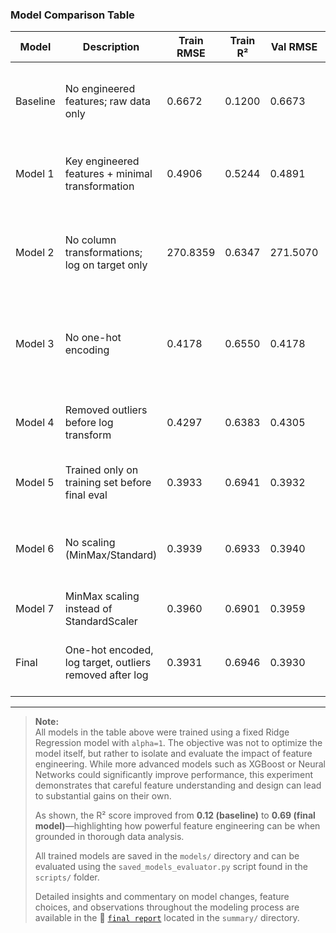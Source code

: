 ### Model Comparison Table

| Model      | Description                                       | Train RMSE | Train R²  | Val RMSE | Val R²   | Notes |
|------------|---------------------------------------------------|------------|-----------|----------|----------|-------|
| Baseline   | No engineered features; raw data only             | 0.6672     | 0.1200    | 0.6673   | 0.1205   | Establishes a reference to highlight the impact of feature engineering |
| Model 1    | Key engineered features + minimal transformation  | 0.4906     | 0.5244    | 0.4891   | 0.5276   | Feature engineering improved performance significantly |
| Model 2    | No column transformations; log on target only     | 270.8359   | 0.6347    | 271.5070 | 0.6355   | Model uses unscaled input features (raw scale); log-transform boosts performance |
| Model 3    | No one-hot encoding                               | 0.4178     | 0.6550    | 0.4178   | 0.6552   | Surprisingly good even without encoding, but one-hot improves final model |
| Model 4    | Removed outliers before log transform             | 0.4297     | 0.6383    | 0.4305   | 0.6379   | Removing outliers early slightly degraded performance |
| Model 5    | Trained only on training set before final eval    | 0.3933     | 0.6941    | 0.3932   | 0.6947   | Clean evaluation; near-best generalization |
| Model 6    | No scaling (MinMax/Standard)                      | 0.3939     | 0.6933    | 0.3940   | 0.6934   | Model still performs well; tree-based models less affected by scaling |
| Model 7    | MinMax scaling instead of StandardScaler          | 0.3960     | 0.6901    | 0.3959   | 0.6905   | Slightly worse than standardization |
| Final      | One-hot encoded, log target, outliers removed after log | 0.3931     | 0.6946    | 0.3930   | 0.6949   | Best model overall with clean preprocessing pipeline |

---

> **Note:**  
> All models in the table above were trained using a fixed Ridge Regression model with `alpha=1`. The objective was not to optimize the model itself, but rather to isolate and evaluate the impact of feature engineering. While more advanced models such as XGBoost or Neural Networks could significantly improve performance, this experiment demonstrates that careful feature understanding and design can lead to substantial gains on their own.  
>
> As shown, the R² score improved from **0.12 (baseline)** to **0.69 (final model)**—highlighting how powerful feature engineering can be when grounded in thorough data analysis.  
>
> All trained models are saved in the `models/` directory and can be evaluated using the `saved_models_evaluator.py` script found in the `scripts/` folder.  
>
> Detailed insights and commentary on model changes, feature choices, and observations throughout the modeling process are available in the 📄 [`final report`](nyc-taxi-trip-summary-report.pdf) located in the `summary/` directory.